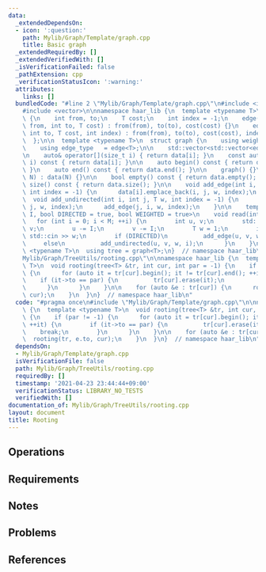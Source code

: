 ```yaml
---
data:
  _extendedDependsOn:
  - icon: ':question:'
    path: Mylib/Graph/Template/graph.cpp
    title: Basic graph
  _extendedRequiredBy: []
  _extendedVerifiedWith: []
  _isVerificationFailed: false
  _pathExtension: cpp
  _verificationStatusIcon: ':warning:'
  attributes:
    links: []
  bundledCode: "#line 2 \"Mylib/Graph/Template/graph.cpp\"\n#include <iostream>\n\
    #include <vector>\n\nnamespace haar_lib {\n  template <typename T>\n  struct edge\
    \ {\n    int from, to;\n    T cost;\n    int index = -1;\n    edge() {}\n    edge(int\
    \ from, int to, T cost) : from(from), to(to), cost(cost) {}\n    edge(int from,\
    \ int to, T cost, int index) : from(from), to(to), cost(cost), index(index) {}\n\
    \  };\n\n  template <typename T>\n  struct graph {\n    using weight_type = T;\n\
    \    using edge_type   = edge<T>;\n\n    std::vector<std::vector<edge<T>>> data;\n\
    \n    auto& operator[](size_t i) { return data[i]; }\n    const auto& operator[](size_t\
    \ i) const { return data[i]; }\n\n    auto begin() const { return data.begin();\
    \ }\n    auto end() const { return data.end(); }\n\n    graph() {}\n    graph(int\
    \ N) : data(N) {}\n\n    bool empty() const { return data.empty(); }\n    int\
    \ size() const { return data.size(); }\n\n    void add_edge(int i, int j, T w,\
    \ int index = -1) {\n      data[i].emplace_back(i, j, w, index);\n    }\n\n  \
    \  void add_undirected(int i, int j, T w, int index = -1) {\n      add_edge(i,\
    \ j, w, index);\n      add_edge(j, i, w, index);\n    }\n\n    template <size_t\
    \ I, bool DIRECTED = true, bool WEIGHTED = true>\n    void read(int M) {\n   \
    \   for (int i = 0; i < M; ++i) {\n        int u, v;\n        std::cin >> u >>\
    \ v;\n        u -= I;\n        v -= I;\n        T w = 1;\n        if (WEIGHTED)\
    \ std::cin >> w;\n        if (DIRECTED)\n          add_edge(u, v, w, i);\n   \
    \     else\n          add_undirected(u, v, w, i);\n      }\n    }\n  };\n\n  template\
    \ <typename T>\n  using tree = graph<T>;\n}  // namespace haar_lib\n#line 3 \"\
    Mylib/Graph/TreeUtils/rooting.cpp\"\n\nnamespace haar_lib {\n  template <typename\
    \ T>\n  void rooting(tree<T> &tr, int cur, int par = -1) {\n    if (par != -1)\
    \ {\n      for (auto it = tr[cur].begin(); it != tr[cur].end(); ++it) {\n    \
    \    if (it->to == par) {\n          tr[cur].erase(it);\n          break;\n  \
    \      }\n      }\n    }\n\n    for (auto &e : tr[cur]) {\n      rooting(tr, e.to,\
    \ cur);\n    }\n  }\n}  // namespace haar_lib\n"
  code: "#pragma once\n#include \"Mylib/Graph/Template/graph.cpp\"\n\nnamespace haar_lib\
    \ {\n  template <typename T>\n  void rooting(tree<T> &tr, int cur, int par = -1)\
    \ {\n    if (par != -1) {\n      for (auto it = tr[cur].begin(); it != tr[cur].end();\
    \ ++it) {\n        if (it->to == par) {\n          tr[cur].erase(it);\n      \
    \    break;\n        }\n      }\n    }\n\n    for (auto &e : tr[cur]) {\n    \
    \  rooting(tr, e.to, cur);\n    }\n  }\n}  // namespace haar_lib\n"
  dependsOn:
  - Mylib/Graph/Template/graph.cpp
  isVerificationFile: false
  path: Mylib/Graph/TreeUtils/rooting.cpp
  requiredBy: []
  timestamp: '2021-04-23 23:44:44+09:00'
  verificationStatus: LIBRARY_NO_TESTS
  verifiedWith: []
documentation_of: Mylib/Graph/TreeUtils/rooting.cpp
layout: document
title: Rooting
---
```


## Operations

## Requirements

## Notes

## Problems

## References

